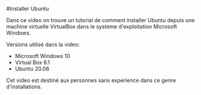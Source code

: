 #Installer Ubuntu

Dans ce video on trouve un tutorial de comment installer Ubuntu depuis une machine virtuelle VirtualBox dans le systeme d'exploitation Microsoft Windows.

Versions utilisé dans la video: 

- Microsoft Windows 10
- Virtual Box 6.1
- Ubuntu 20.06

Cet video est destiné aux personnes sans experience dans ce genre d'installations. 



